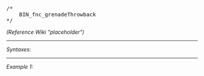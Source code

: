 <pre>/*
	BIN_fnc_grenadeThrowback
*/</pre>

*(Reference Wiki "placeholder")*


---
*Syntaxes:*

<!-- [] call `BIN_fnc_grenadeThrowback` -->

---
*Example 1:*

<!-- 
```sqf
[] call BIN_fnc_grenadeThrowback;
``` -->